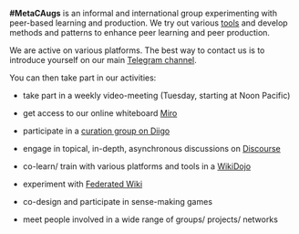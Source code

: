 
**#MetaCAugs** is an informal and international group experimenting with peer-based learning and production. We try out various [tools](/home/metacaugs/tools) and develop methods and patterns to enhance peer learning and peer production. 

We are active on various platforms. The best way to contact us is to introduce yourself on our main [Telegram channel](https://t.me/metacaugs). 

You can then take part in our activities:

- take part in a weekly video-meeting (Tuesday, starting at Noon Pacific)

- get access to our online whiteboard [Miro](https://miro.com/app/board/o9J_kwyBtRA=/) 

- participate in a [curation group on Diigo](https://groups.diigo.com/group/metacaugs) 

- engage in topical, in-depth, asynchronous discussions on [Discourse](https://discuss.openlearning.cc/c/peer-learning-groups/metacaugs/16)

- co-learn/ train with various platforms and tools in a [WikiDojo](https://outreach.wikimedia.org/wiki/Wikidojo_for_MetaCAugs)

- experiment with [Federated Wiki](https://env-0551067.uk.reclaim.cloud/view/welcome-visitors#)

- co-design and participate in sense-making games

- meet people involved in a wide range of groups/ projects/ networks
